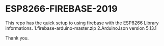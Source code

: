 # ESP8266-FIREBASE-2019
This repo has the quick setup to using firebase with the ESP8266
Library informations.
1.firebase-arduino-master.zip
2.ArduinoJson version 5.13.1

Thank you.
